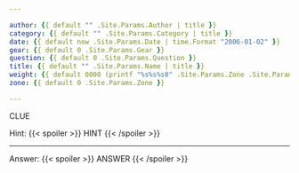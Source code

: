 ```yaml
---

author: {{ default "" .Site.Params.Author | title }}
category: {{ default "" .Site.Params.Category | title }}
date: {{ default now .Site.Params.Date | time.Format "2006-01-02" }}
gear: {{ default 0 .Site.Params.Gear }}
question: {{ default 0 .Site.Params.Question }}
title: {{ default "" .Site.Params.Name | title }}
weight: {{ default 0000 (printf "%s%s%s0" .Site.Params.Zone .Site.Params.Gear .Site.Params.Question) }}
zone: {{ default 0 .Site.Params.Zone }}

---
```


CLUE

Hint: {{< spoiler >}} HINT {{< /spoiler >}}

---

Answer: {{< spoiler >}} ANSWER {{< /spoiler >}}

